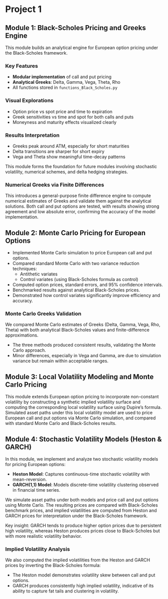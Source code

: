 # Project 1

## Module 1: Black-Scholes Pricing and Greeks Engine

This module builds an analytical engine for European option pricing under the Black-Scholes framework.

### Key Features
- **Modular implementation** of call and put pricing
- **Analytical Greeks**: Delta, Gamma, Vega, Theta, Rho
- All functions stored in `functions_Black_Scholes.py`

### Visual Explorations
- Option price vs spot price and time to expiration
- Greek sensitivities vs time and spot for both calls and puts
- Moneyness and maturity effects visualized clearly

### Results Interpretation
- Greeks peak around ATM, especially for short maturities
- Delta transitions are sharper for short expiry
- Vega and Theta show meaningful time-decay patterns

This module forms the foundation for future modules involving stochastic volatility, numerical schemes, and delta hedging strategies.

### Numerical Greeks via Finite Differences
This introduces a general-purpose finite difference engine to compute numerical estimates of Greeks and validate them against the analytical solutions. Both call and put options are tested, with results showing strong agreement and low absolute error, confirming the accuracy of the model implementation.

## Module 2: Monte Carlo Pricing for European Options

- Implemented Monte Carlo simulation to price European call and put options.
- Compared standard Monte Carlo with two variance reduction techniques:
  - Antithetic variates
  - Control variates (using Black-Scholes formula as control)
- Computed option prices, standard errors, and 95% confidence intervals.
- Benchmarked results against analytical Black-Scholes prices.
- Demonstrated how control variates significantly improve efficiency and accuracy.

### Monte Carlo Greeks Validation

We compared Monte Carlo estimates of Greeks (Delta, Gamma, Vega, Rho, Theta) with both analytical Black-Scholes values and finite-difference approximations.

- The three methods produced consistent results, validating the Monte Carlo approach.
- Minor differences, especially in Vega and Gamma, are due to simulation variance but remain within acceptable ranges.


## Module 3: Local Volatility Modeling and Monte Carlo Pricing
This module extends European option pricing to incorporate non-constant volatility by constructing a synthetic implied volatility surface and computing the corresponding local volatility surface using Dupire’s formula. Simulated asset paths under this local volatility model are used to price European call and put options via Monte Carlo simulation, and compared with standard Monte Carlo and Black-Scholes results.

## Module 4: Stochastic Volatility Models (Heston & GARCH)

In this module, we implement and analyze two stochastic volatility models for pricing European options:

- **Heston Model**: Captures continuous-time stochastic volatility with mean-reversion.
- **GARCH(1,1) Model**: Models discrete-time volatility clustering observed in financial time series.

We simulate asset paths under both models and price call and put options using Monte Carlo. The resulting prices are compared with Black-Scholes benchmark prices, and implied volatilities are computed from Heston and GARCH prices for interpretation under the Black-Scholes framework.

Key insight: GARCH tends to produce higher option prices due to persistent high volatility, whereas Heston produces prices close to Black-Scholes but with more realistic volatility behavior.

### Implied Volatility Analysis

We also computed the implied volatilities from the Heston and GARCH prices by inverting the Black-Scholes formula:

- The Heston model demonstrates volatility skew between call and put options.
- GARCH produces consistently high implied volatility, indicative of its ability to capture fat tails and clustering in volatility.
